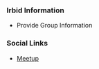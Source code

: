 ### Irbid Information
* Provide Group Information

### Social Links
* [Meetup](https://www.meetup.com/owasp-irbid/)


